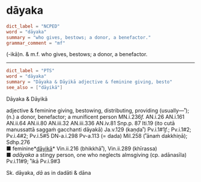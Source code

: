 # dāyaka

``` toml
dict_label = "NCPED"
word = "dāyaka"
summary = "who gives, bestows; a donor, a benefactor."
grammar_comment = "mf"
```

(\-ikā)n. & m.f. who gives, bestows; a donor, a benefactor.

--------------------

``` toml
dict_label = "PTS"
word = "dāyaka"
summary = "Dāyaka & Dāyikā adjective & feminine giving, besto"
see_also = ["dāyikā"]
```

Dāyaka & Dāyikā

adjective & feminine giving, bestowing, distributing, providing (usually—˚); (n.) a donor, benefactor; a munificent person MN.i.236*f.* AN.i.26 AN.i.161 AN.ii.64 AN.ii.80 AN.iii.32 AN.iii.336 AN.iv.81 Snp.p. 87 Iti.19 (ito cutā manussattā saggaṁ gacchanti dāyakā) Ja.v.129 (kaṇḍa˚) Pv.i.1#1*f.*; Pv.i.1#2; Pv.i.4#2; Pv.i.5#5 DN\-a.i.298 Pv\-a.113 (= dada) Mil.258 (˚ānaṁ dakkhiṇā); Sdhp.276  
■ feminine*[dāyikā](dāyikā.md)* Vin.ii.216 (bhikkhā˚), Vin.ii.289 (khīrassa)  
■ *adāyaka* a stingy person, one who neglects almsgiving (cp. adānasīla) Pv.i.11#9; ˚ikā Pv.i.9#3

Sk. dāyaka, *dā* as in dadāti & dāna

